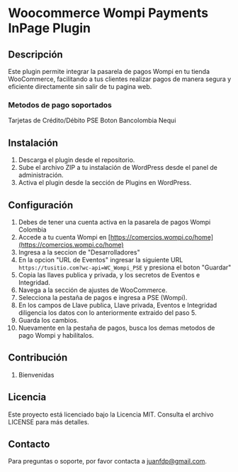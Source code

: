 # Woocommerce Wompi Payments InPage Plugin

## Descripción
Este plugin permite integrar la pasarela de pagos Wompi en tu tienda WooCommerce, facilitando a tus clientes realizar pagos de manera segura y eficiente directamente sin salir de tu pagina web.

### Metodos de pago soportados
Tarjetas de Crédito/Débito
PSE
Boton Bancolombia
Nequi

## Instalación
1. Descarga el plugin desde el repositorio.
2. Sube el archivo ZIP a tu instalación de WordPress desde el panel de administración.
3. Activa el plugin desde la sección de Plugins en WordPress.

## Configuración
1. Debes de tener una cuenta activa en la pasarela de pagos Wompi Colombia
2. Accede a tu cuenta Wompi en [https://comercios.wompi.co/home](https://comercios.wompi.co/home)
3. Ingresa a la seccion de "Desarrolladores"
4. En la opcion "URL de Eventos" ingresar la siguiente URL `https://tusitio.com?wc-api=WC_Wompi_PSE` y presiona el boton "Guardar"
5. Copia las llaves publica y privada, y los secretos de Eventos e Integridad.
6. Navega a la sección de ajustes de WooCommerce.
7. Selecciona la pestaña de pagos e ingresa a PSE (Wompi).
8. En los campos de Llave publica, Llave privada, Eventos e Integridad diligencia los datos con lo anteriormente extraido del paso 5.
9. Guarda los cambios.
10. Nuevamente en la pestaña de pagos, busca los demas metodos de pago Wompi y habilítalos.

## Contribución
1. Bienvenidas

## Licencia
Este proyecto está licenciado bajo la Licencia MIT. Consulta el archivo LICENSE para más detalles.

## Contacto
Para preguntas o soporte, por favor contacta a [juanfdp@gmail.com](mailto:juanfdp@gmail.com).